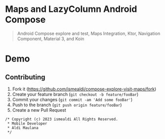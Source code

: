 # Maps and LazyColumn Android Compose
> Android Compose explore and test, Maps Integration, Ktor, Navigation Component, Material 3, and Koin

# Demo


## Contributing
1. Fork it (<https://github.com/ismealdi/compose-explore-visit-maps/fork>)
2. Create your feature branch (`git checkout -b feature/fooBar`)
3. Commit your changes (`git commit -am 'Add some fooBar'`)
4. Push to the branch (`git push origin feature/fooBar`)
5. Create a new Pull Request

```
/* Copyright (c) 2023 ismealdi All Rights Reserved.
 * Mobile Developer
 * Aldi Maulana 
 */

```
